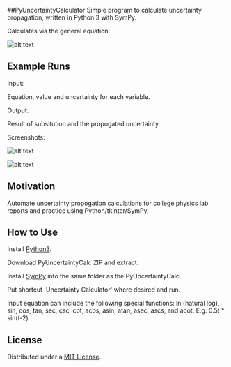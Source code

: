 ##PyUncertaintyCalculator
Simple program to calculate uncertainty propagation, written in Python 3 with SymPy.

Calculates via the general equation:

![alt text](https://github.com/igullickson/PyUncertaintyCalc/blob/master/images/general_formula.png?raw=true "General formula")

## Example Runs
Input:

Equation, value and uncertainty for each variable.

Output:

Result of subsitution and the propogated uncertainty.

Screenshots:

![alt text](https://github.com/igullickson/PyUncertaintyCalc/blob/master/images/division.PNG?raw=true "Example using division")

![alt text](https://github.com/igullickson/PyUncertaintyCalc/blob/master/images/polynomial.PNG?raw=true "Example using a polynomial")

## Motivation

Automate uncertainty propogation calculations for college physics lab reports and practice using Python/tkinter/SymPy.

## How to Use
Install [Python3](https://www.python.org/downloads/).

Download PyUncertaintyCalc ZIP and extract.

Install [SymPy](https://github.com/sympy/sympy) into the same folder as the PyUncertaintyCalc.

Put shortcut 'Uncertainty Calculator' where desired and run.

Input equation can include the following special functions: ln (natural log), sin, cos, tan, sec, csc, cot, acos, asin, atan, asec, ascs, and acot. E.g. 0.5t * sin(t-2)

## License

Distributed under a [MIT License](https://opensource.org/licenses/MIT).
